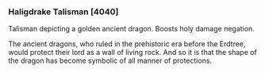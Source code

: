 ### Haligdrake Talisman [4040]

Talisman depicting a golden ancient dragon. Boosts holy damage negation.

The ancient dragons, who ruled in the prehistoric era before the Erdtree, would protect their lord as a wall of living rock. And so it is that the shape of the dragon has become symbolic of all manner of protections.